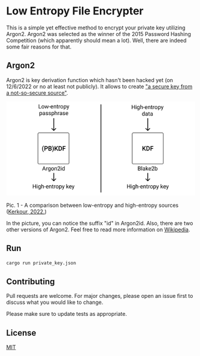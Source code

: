 # Low Entropy File Encrypter

This is a simple yet effective method to encrypt your private key utilizing Argon2.
Argon2 was selected as the winner of the 2015 Password Hashing Competition (which apparently should mean a lot).
Well, there are indeed some fair reasons for that.


## Argon2

Argon2 is key derivation function which hasn't been hacked yet (on 12/6/2022 or no at least not publicly).
It allows to create ["a secure key from a not-so-secure source"](https://kerkour.com/rust-file-encryption-chacha20poly1305-argon2).

![img.png](img.png)

Pic. 1 - A comparison between low-entropy and high-entropy sources ([Kerkour, 2022.](https://kerkour.com/rust-file-encryption-chacha20poly1305-argon2))

In the picture, you can notice the suffix "id" in Argon2id. Also, there are two other versions of Argon2.
Feel free to read more information on [Wikipedia](https://en.wikipedia.org/wiki/Argon2).

## Run


```bash
cargo run private_key.json
```

## Contributing

Pull requests are welcome. For major changes, please open an issue first
to discuss what you would like to change.

Please make sure to update tests as appropriate.

## License

[MIT](https://choosealicense.com/licenses/mit/)